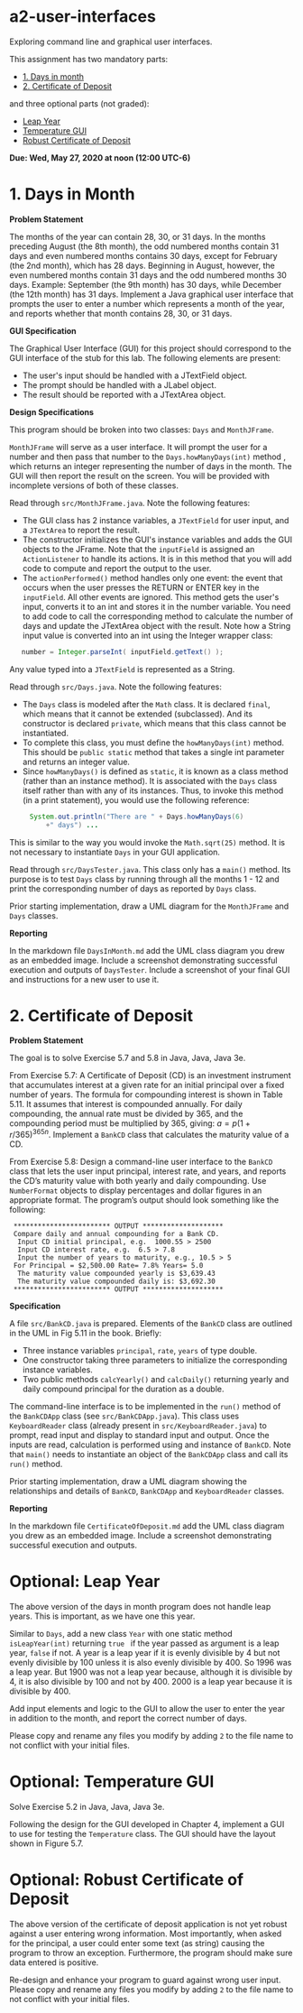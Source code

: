 # a2-user-interfaces
Exploring command line and graphical user interfaces.

This assignment has two mandatory parts:
- [1. Days in month](#1-days-in-month)
- [2. Certificate of Deposit](#2-certificate-of-deposit)

and three optional parts (not graded):
- [Leap Year](#optional-leap-year)
- [Temperature GUI](#optional-temperature-gui)
- [Robust Certificate of Deposit](#optional-robust-certificate-of-deposit)

**Due: Wed, May 27, 2020 at noon (12:00 UTC-6)**

# 1. Days in Month
**Problem Statement**

The months of the year can contain 28, 30, or 31 days. In the months preceding August (the 8th month), the odd numbered months contain 31 days and even numbered months contains 30 days, except for February (the 2nd month), which has 28 days. Beginning in August, however, the even numbered months contain 31 days and the odd numbered months 30 days. Example: September (the 9th month) has 30 days, while December (the 12th month) has 31 days. Implement a Java graphical user interface that prompts the user to enter a number which represents a month of the year, and reports whether that month contains 28, 30, or 31 days.

**GUI Specification**

The Graphical User Interface (GUI) for this project should correspond to the GUI interface of the stub for this lab. The following elements are present:

- The user's input should be handled with a JTextField object.
- The prompt should be handled with a JLabel object.
- The result should be reported with a JTextArea object.

**Design Specifications**

This program should be broken into two classes: `Days` and `MonthJFrame`.

`MonthJFrame` will serve as a user interface. It will prompt the user for a number and then pass that number to the `Days.howManyDays(int)` method , which returns an integer representing the number of days in the month. The GUI will then report the result on the screen. You will be provided with incomplete versions of both of these classes.

Read through `src/MonthJFrame.java`. Note the following features:
- The GUI class has 2 instance variables, a `JTextField` for user input, and a `JTextArea` to report the result.
- The constructor initializes the GUI's instance variables and adds the GUI objects to the JFrame. Note that the `inputField` is assigned an `ActionListener` to handle its actions. It is in this method that you will add code to compute and report the output to the user.
- The `actionPerformed()` method handles only one event: the event that occurs when the user presses the RETURN or ENTER key in the `inputField`. All other events are ignored. This method gets the user's input, converts it to an int and stores it in the number variable. You need to add code to call the corresponding method to calculate the number of days and update the JTextArea object with the result.
Note how a String input value is converted into an int using the Integer wrapper class:

```java
   number = Integer.parseInt( inputField.getText() );
```

Any value typed into a `JTextField` is represented as a String.

Read through `src/Days.java`. Note the following features:
- The `Days` class is modeled after the `Math` class. It is declared `final`, which means that it cannot be extended (subclassed). And its constructor is declared `private`, which means that this class cannot be instantiated.
- To complete this class, you must define the `howManyDays(int)` method. This should be `public static` method that takes a single int parameter and returns an integer value.
- Since `howManyDays()` is defined as `static`, it is known as a class method (rather than an instance method). It is associated with the `Days` class itself rather than with any of its instances. Thus, to invoke this method (in a print statement), you would use the following reference:

```java
     System.out.println("There are " + Days.howManyDays(6)
         +" days") ...
```

This is similar to the way you would invoke the `Math.sqrt(25)` method.
It is not necessary to instantiate `Days` in your GUI application.

Read through `src/DaysTester.java`. This class only has a `main()` method. Its purpose is to test `Days` class by running through all the months 1 - 12 and print the corresponding number of days as reported by `Days` class.

Prior starting implementation, draw a UML diagram for the `MonthJFrame` and `Days` classes. 

**Reporting**

In the markdown file `DaysInMonth.md` add the UML class diagram you drew as an embedded image. Include a screenshot demonstrating successful execution and outputs of `DaysTester`. Include a screenshot of your final GUI and instructions for a new user to use it. 


# 2. Certificate of Deposit
**Problem Statement**

The goal is to solve Exercise 5.7 and 5.8 in Java, Java, Java 3e.

From Exercise 5.7:
A Certificate of Deposit (CD) is an investment instrument that accumulates interest at a given rate for an initial principal over a fixed number of years. The formula for compounding interest is shown in Table 5.11. It assumes that interest is compounded annually. For daily compounding, the annual rate must be divided by 365, and the compounding period must be multiplied by 365, giving: $a = p(1 + r/365)^{365n}$. Implement a `BankCD` class that calculates the maturity value of a CD.

From Exercise 5.8:
Design a command-line user interface to the `BankCD` class that lets the user input principal, interest rate, and years, and reports the CD’s maturity value with both yearly and daily compounding. Use `NumberFormat` objects to display percentages and dollar figures in an appropriate format. The program’s output should look something like the following:

```
 ************************ OUTPUT ********************
 Compare daily and annual compounding for a Bank CD.
  Input CD initial principal, e.g.  1000.55 > 2500
  Input CD interest rate, e.g.  6.5 > 7.8
  Input the number of years to maturity, e.g., 10.5 > 5
 For Principal = $2,500.00 Rate= 7.8% Years= 5.0
  The maturity value compounded yearly is $3,639.43
  The maturity value compounded daily is: $3,692.30
 ************************ OUTPUT ********************
```

**Specification**

A file `src/BankCD.java` is prepared. Elements of the `BankCD` class are outlined in the UML in Fig 5.11 in the book. Briefly:
- Three instance variables `principal`, `rate`, `years` of type double. 
- One constructor taking three parameters to initialize the corresponding instance variables. 
- Two public methods `calcYearly()` and `calcDaily()` returning yearly and daily compound principal for the duration as a double.

The command-line interface is to be implemented in the `run()` method of the `BankCDApp` class (see `src/BankCDApp.java`). This class uses `KeyboardReader` class (already present in `src/KeyboardReader.java`) to prompt, read input and display to standard input and output. Once the inputs are read, calculation is performed using and instance of `BankCD`. Note that `main()` needs to instantiate an object of the `BankCDApp` class and call its `run()` method.

Prior starting implementation, draw a UML diagram showing the relationships and details of `BankCD`, `BankCDApp` and `KeyboardReader` classes. 

**Reporting**

In the markdown file `CertificateOfDeposit.md` add the UML class diagram you drew as an embedded image. Include a screenshot demonstrating successful execution and outputs.

# Optional: Leap Year
The above version of the days in month program does not handle leap years. This is important, as we have one this year.

Similar to `Days`, add a new class `Year` with one static method `isLeapYear(int)` returning `true ` if the year passed as argument is a leap year, `false` if not. A year is a leap year if it is evenly divisible by 4 but not evenly divisible by 100 unless it is also evenly divisible by 400. So 1996 was a leap year. But 1900 was not a leap year because, although it is divisible by 4, it is also divisible by 100 and not by 400. 2000 is a leap year because it is divisible by 400.

Add input elements and logic to the GUI to allow the user to enter the year in addition to the month, and report the correct number of days.

Please copy and rename any files you modify by adding `2` to the file name to not conflict with your initial files.

# Optional: Temperature GUI
Solve Exercise 5.2 in Java, Java, Java 3e.

Following the design for the GUI developed in Chapter 4, implement a GUI to use for testing the `Temperature` class. The GUI should have the layout shown in Figure 5.7.

# Optional: Robust Certificate of Deposit
The above version of the certificate of deposit application is not yet robust against a user entering wrong information. Most importantly, when asked for the principal, a user could enter some text (as string) causing the program to throw an exception. Furthermore, the program should make sure data entered is positive.

Re-design and enhance your program to guard against wrong user input. Please copy and rename any files you modify by adding `2` to the file name to not conflict with your initial files.
